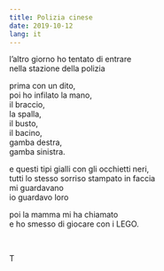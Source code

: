 ```yaml
---
title: Polizia cinese
date: 2019-10-12
lang: it
---
```

l’altro giorno ho tentato di entrare  
nella stazione della polizia

prima con un dito,  
poi ho infilato la mano,  
il braccio,  
la spalla,  
il busto,  
il bacino,  
gamba destra,  
gamba sinistra.

e questi tipi gialli con gli occhietti neri,  
tutti lo stesso sorriso stampato in faccia  
mi guardavano  
io guardavo loro

poi la mamma mi ha chiamato  
e ho smesso di giocare con i LEGO.

<br>

T
